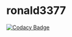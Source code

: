 # ronald3377

[![Codacy Badge](https://api.codacy.com/project/badge/Grade/9eb28f864b5f448cac4e41017b0469cd)](https://www.codacy.com/app/ronald7733/ronald3377?utm_source=github.com&utm_medium=referral&utm_content=ronald7733/ronald3377&utm_campaign=badger)